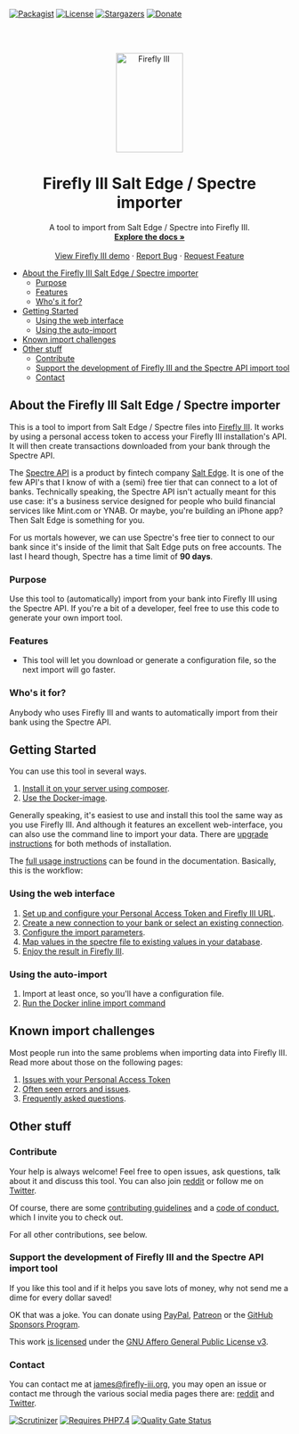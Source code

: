 [![Packagist][packagist-shield]][packagist-uri]
[![License][license-shield]][license-uri]
[![Stargazers][stars-shield]][stars-url]
[![Donate][donate-shield]][donate-uri]

<!-- PROJECT LOGO -->
<br />
<br />
<p align="center">
      <img src="https://fireflyiiiwebsite.z6.web.core.windows.net/assets/logo/small.png" alt="Firefly III" width="120" height="178">
  </a>
</p>
  <h1 align="center">Firefly III Salt Edge / Spectre importer</h1>

  <p align="center">
    A tool to import from Salt Edge / Spectre into Firefly III.
    <br />
    <a href="https://docs.firefly-iii.org/other-data-importers/"><strong>Explore the docs »</strong></a>
    <br />
    <br />
    <a href="https://demo.firefly-iii.org/">View Firefly III demo</a>
    ·
    <a href="https://github.com/firefly-iii/firefly-iii/issues">Report Bug</a>
    ·
    <a href="https://github.com/firefly-iii/firefly-iii/issues">Request Feature</a>
  </p>

<!-- MarkdownTOC autolink="true" -->

- [About the Firefly III Salt Edge / Spectre importer](#about-the-firefly-iii-salt-edge--spectre-importer)
  - [Purpose](#purpose)
  - [Features](#features)
  - [Who's it for?](#whos-it-for)
- [Getting Started](#getting-started)
  - [Using the web interface](#using-the-web-interface)
  - [Using the auto-import](#using-the-auto-import)
- [Known import challenges](#known-import-challenges)
- [Other stuff](#other-stuff)
  - [Contribute](#contribute)
  - [Support the development of Firefly III and the Spectre API import tool](#support-the-development-of-firefly-iii-and-the-spectre-api-import-tool)
  - [Contact](#contact)

<!-- /MarkdownTOC -->

## About the Firefly III Salt Edge / Spectre importer
This is a tool to import from Salt Edge / Spectre files into [Firefly III](https://github.com/firefly-iii/firefly-iii). It works by using a personal access token to access your Firefly III installation's API. It will then create transactions downloaded from your bank through the Spectre API.

The [Spectre API](https://www.saltedge.com/products/spectre) is a product by fintech company [Salt Edge](https://www.saltedge.com/). It is one of the few API's that I know of with a (semi) free tier that can connect to a lot of banks. Technically speaking, the Spectre API isn't actually meant for this use case: it's a business service designed for people who build financial services like Mint.com or YNAB. Or maybe, you're building an iPhone app? Then Salt Edge is something for you.

For us mortals however, we can use Spectre's free tier to connect to our bank since it's inside of the limit that Salt Edge puts on free accounts. The last I heard though, Spectre has a time limit of **90 days**.

### Purpose

Use this tool to (automatically) import from your bank into Firefly III using the Spectre API. If you're a bit of a developer, feel free to use this code to generate
 your own import tool.

### Features

* This tool will let you download or generate a configuration file, so the next import will go faster.

### Who's it for?

Anybody who uses Firefly III and wants to automatically import from their bank using the Spectre API.

## Getting Started

You can use this tool in several ways.

1. [Install it on your server using composer](https://docs.firefly-iii.org/other-data-importers/install/self_hosted/).
2. [Use the Docker-image](https://docs.firefly-iii.org/other-data-importers/install/docker/).

Generally speaking, it's easiest to use and install this tool the same way as you use Firefly III. And although it features an excellent web-interface, you can also use the command line to import your data. There are [upgrade instructions](https://docs.firefly-iii.org/other-data-importers/upgrade/) for both methods of installation.

The [full usage instructions](https://docs.firefly-iii.org/other-data-importers/) can be found in the documentation. Basically, this is the workflow:

### Using the web interface

1. [Set up and configure your Personal Access Token and Firefly III URL](https://docs.firefly-iii.org/other-data-importers/install/configure/).
2. [Create a new connection to your bank or select an existing connection](https://docs.firefly-iii.org/other-data-importers/usage/filter_import/).
3. [Configure the import parameters](https://docs.firefly-iii.org/other-data-importers/usage/configure/).
4. [Map values in the spectre file to existing values in your database](https://docs.firefly-iii.org/other-data-importers/usage/map/).
5. [Enjoy the result in Firefly III](https://github.com/firefly-iii/firefly-iii).

### Using the auto-import

1. Import at least once, so you'll have a configuration file.
2. [Run the Docker inline import command](https://docs.firefly-iii.org/other-data-importers/usage/command_line/)

## Known import challenges

Most people run into the same problems when importing data into Firefly III. Read more about those on the following pages:

1. [Issues with your Personal Access Token](https://docs.firefly-iii.org/other-data-importers/errors/token_errors/)
2. [Often seen errors and issues](https://docs.firefly-iii.org/other-data-importers/errors/freq_errors/).
3. [Frequently asked questions](https://docs.firefly-iii.org/other-data-importers/errors/freq_questions/).

## Other stuff

### Contribute

Your help is always welcome! Feel free to open issues, ask questions, talk about it and discuss this tool. You can also join [reddit](https://www.reddit.com/r/FireflyIII/) or follow me on [Twitter](https://twitter.com/Firefly_III).

Of course, there are some [contributing guidelines](https://github.com/firefly-iii/spectre-importer/blob/main/.github/contributing.md) and a [code of conduct](https://github.com/firefly-iii/spectre-importer/blob/main/.github/code_of_conduct.md), which I invite you to check out.

For all other contributions, see below.

### Support the development of Firefly III and the Spectre API import tool

If you like this tool and if it helps you save lots of money, why not send me a dime for every dollar saved!

OK that was a joke. You can donate using [PayPal](https://www.paypal.com/cgi-bin/webscr?cmd=_s-xclick&hosted_button_id=L62W7DVD5ETPC&source=url), [Patreon](https://www.patreon.com/jc5) or the [GitHub Sponsors Program](https://github.com/sponsors/JC5).

This work [is licensed](https://github.com/firefly-iii/spectre-importer/blob/master/LICENSE) under the [GNU Affero General Public License v3](https://www.gnu.org/licenses/agpl-3.0.html).

### Contact

You can contact me at [james@firefly-iii.org](mailto:james@firefly-iii.org), you may open an issue or contact me through the various social media pages there are: [reddit](https://www.reddit.com/r/FireflyIII/) and [Twitter](https://twitter.com/Firefly_III).

[![Scrutinizer][scrutinizer-shield]][scrutinizer-uri]
[![Requires PHP7.4][php-shield]][php-uri]
[![Quality Gate Status](gate-shield)](gate-uri)

[scrutinizer-shield]: https://img.shields.io/scrutinizer/g/firefly-iii/spectre-importer.svg?style=flat-square
[scrutinizer-uri]: https://scrutinizer-ci.com/g/firefly-iii/spectre-importer/
[php-shield]: https://img.shields.io/badge/php-7.4-red.svg?style=flat-square
[php-uri]: https://secure.php.net/downloads.php
[packagist-shield]: https://img.shields.io/packagist/v/firefly-iii/spectre-importer.svg?style=flat-square
[packagist-uri]: https://packagist.org/packages/firefly-iii/spectre-importer
[license-shield]: https://img.shields.io/github/license/firefly-iii/spectre-importer.svg?style=flat-square
[license-uri]: https://www.gnu.org/licenses/agpl-3.0.html
[stars-shield]: https://img.shields.io/github/stars/firefly-iii/spectre-importer.svg?style=flat-square
[stars-url]: https://github.com/firefly-iii/spectre-importer/stargazers
[donate-shield]: https://img.shields.io/badge/donate-%24%20%E2%82%AC-brightgreen?style=flat-square
[donate-uri]: #support
[gate-shield]: https://sonarcloud.io/api/project_badges/measure?project=firefly-iii_spectre-importer&metric=alert_status
[gate-uri]: https://sonarcloud.io/dashboard?id=firefly-iii_spectre-importer
